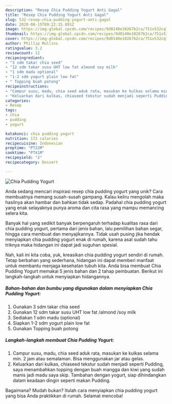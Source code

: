 ```yaml
---
description: "Resep Chia Pudding Yogurt Anti Gagal"
title: "Resep Chia Pudding Yogurt Anti Gagal"
slug: 532-resep-chia-pudding-yogurt-anti-gagal
date: 2020-08-15T09:22:15.891Z
image: https://img-global.cpcdn.com/recipes/9d0140e10267b2ca/751x532cq70/chia-pudding-yogurt-foto-resep-utama.jpg
thumbnail: https://img-global.cpcdn.com/recipes/9d0140e10267b2ca/751x532cq70/chia-pudding-yogurt-foto-resep-utama.jpg
cover: https://img-global.cpcdn.com/recipes/9d0140e10267b2ca/751x532cq70/chia-pudding-yogurt-foto-resep-utama.jpg
author: Phillip Mullins
ratingvalue: 3.2
reviewcount: 12
recipeingredient:
- "3 sdm takar chia seed"
- "12 sdm takar susu UHT low fat almond soy milk"
- "1 sdm madu optional"
- "1-2 sdm yogurt plain low fat"
- " Topping buah potong"
recipeinstructions:
- "Campur susu, madu, chia seed aduk rata, masukan ke kulkas selama min. 2 jam atau semalaman. Bisa menggunakan jar atau gelas."
- "Keluarkan dari kulkas, chiaseed tekstur sudah menjadi seperti Pudding, saya menambahkan topping dengan buah mangga dan kiwi yang sudah manis jadi madu saya skip. Tambahan dengan yogurt, siap dihindangkan dalam keadaan dingin seperti makan Pudding."
categories:
- Resep
tags:
- chia
- pudding
- yogurt

katakunci: chia pudding yogurt 
nutrition: 172 calories
recipecuisine: Indonesian
preptime: "PT22M"
cooktime: "PT41M"
recipeyield: "2"
recipecategory: Dessert

---
```



![Chia Pudding Yogurt](https://img-global.cpcdn.com/recipes/9d0140e10267b2ca/751x532cq70/chia-pudding-yogurt-foto-resep-utama.jpg)

Anda sedang mencari inspirasi resep chia pudding yogurt yang unik? Cara membuatnya memang susah-susah gampang. Kalau keliru mengolah maka hasilnya akan hambar dan bahkan tidak sedap. Padahal chia pudding yogurt yang enak selayaknya punya aroma dan cita rasa yang mampu memancing selera kita.

Banyak hal yang sedikit banyak berpengaruh terhadap kualitas rasa dari chia pudding yogurt, pertama dari jenis bahan, lalu pemilihan bahan segar, hingga cara membuat dan menyajikannya. Tidak usah pusing jika hendak menyiapkan chia pudding yogurt enak di rumah, karena asal sudah tahu triknya maka hidangan ini dapat jadi suguhan spesial.




Nah, kali ini kita coba, yuk, kreasikan chia pudding yogurt sendiri di rumah. Tetap berbahan yang sederhana, hidangan ini dapat memberi manfaat untuk membantu menjaga kesehatan tubuh kita. Anda bisa membuat Chia Pudding Yogurt memakai 5 jenis bahan dan 2 tahap pembuatan. Berikut ini langkah-langkah untuk menyiapkan hidangannya.

<!--inarticleads1-->

##### Bahan-bahan dan bumbu yang digunakan dalam menyiapkan Chia Pudding Yogurt:

1. Gunakan 3 sdm takar chia seed
1. Gunakan 12 sdm takar susu UHT low fat /almond /soy milk
1. Sediakan 1 sdm madu (optional)
1. Siapkan 1-2 sdm yogurt plain low fat
1. Gunakan  Topping buah potong




<!--inarticleads2-->

##### Langkah-langkah membuat Chia Pudding Yogurt:

1. Campur susu, madu, chia seed aduk rata, masukan ke kulkas selama min. 2 jam atau semalaman. Bisa menggunakan jar atau gelas.
1. Keluarkan dari kulkas, chiaseed tekstur sudah menjadi seperti Pudding, saya menambahkan topping dengan buah mangga dan kiwi yang sudah manis jadi madu saya skip. Tambahan dengan yogurt, siap dihindangkan dalam keadaan dingin seperti makan Pudding.




Bagaimana? Mudah bukan? Itulah cara menyiapkan chia pudding yogurt yang bisa Anda praktikkan di rumah. Selamat mencoba!
